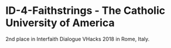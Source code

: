 # ID-4-Faithstrings - The Catholic University of America
2nd place in Interfaith Dialogue VHacks 2018 in Rome, Italy.
